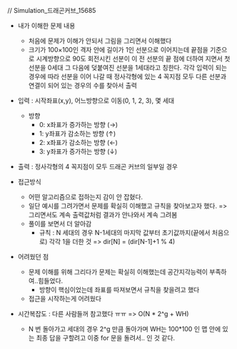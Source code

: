 // Simulation_드래곤커브_15685

- 내가 이해한 문제 내용

	- 처음에 문제가 이해가 안되서 그림을 그리면서 이해했다
	- 크기가 100×100인 격자 안에 길이가 1인 선분으로 이어지는데 끝점을 기준으로 시계방향으로 90도 회전시킨 선분이 이 전 선분의 끝 점에 더하여 지면서 첫 선분을 0세대 그 다음에 덪붙여진 선분을 1세대라고 칭한다. 각각 입력이 되는 경우에 따라 선분을 이어 나갈 때 정사각형에 있는 4 꼭지점 모두 다른 선분과 연결이 되어 있는 경우의 수를 찾아서 출력

- 입력 : 시작좌표(x,y), 어느방향으로 이동(0, 1, 2, 3), 몇 세대
	* 방향
		- 0: x좌표가 증가하는 방향 (→)
		- 1: y좌표가 감소하는 방향 (↑) 
		- 2: x좌표가 감소하는 방향 (←)
		- 3: y좌표가 증가하는 방향 (↓)
- 출력 : 정사각형의 4 꼭지점이 모두 드래곤 커브의 일부일 경우


- 접근방식
	- 어떤 알고리즘으로 접하는지 감이 안 잡혔다.
	- 일단 예시를 그려가면서 문제를 확실히 이해했고 규칙을 찾아보고자 했다. => 그리면서도 계속 출력값처럼 결과가 안나와서 계속 그려봄
	- 풀이를 보면서 더 알아감
		- 규칙 : N 세대의 경우 N-1세대의 마지막 값부터 초기값까지(끝에서 처음으로) 각각 1을 더한 것 => dir[N] = (dir[N-1]+1 % 4)
	
	
- 어려웠던 점
	- 문제 이해를 위해 그리다가 문제는 확실히 이해했는데 공간지각능력이 부족하여..힘들었다.
		- 방향이 핵심이었는데 좌표를 따져보면서 규칙을 찾을려고 했다
	- 접근을 시작하는게 어려웠다

	
- 시간복잡도 : 다른 사람들꺼 참고했다 ㅠㅠ => O(N * 2^g + WH) 

	- N 번 돌아가고 세대의 경우 2^g 만큼 돌아가며 WH는 100*100 인 맵 안에 있는 최종 답을 구할려고 이중 for 문을 돌려서.. 인 것 같다.
	